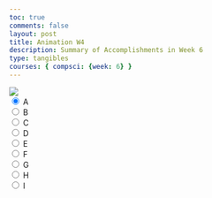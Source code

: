 ```yaml
---
toc: true
comments: false
layout: post
title: Animation W4
description: Summary of Accomplishments in Week 6
type: tangibles
courses: { compsci: {week: 6} }
---
```



<body>
    <div>
        <canvas id="spriteContainer"> <!-- Within the base div is a canvas. An HTML canvas is used only for graphics. It allows the user to access some basic functions related to the image created on the canvas (including animation) -->
            <img id="ninjaSprite" src="{{site.baseurl}}/images/ninja-sprite-sheet.png"> 
        </canvas>
        <div id="controls"> <!--basic radio buttons which can be used to check whether each individual animaiton works -->
            <input type="radio" name="animation" id="A" checked>
            <label for="idle">A</label><br>
            <input type="radio" name="animation" id="B">
            <label for="barking">B</label><br>
            <input type="radio" name="animation" id="C">
            <label for="walking">C</label><br>
            <input type="radio" name="animation" id="D">
            <label for="walking">D</label><br>
            <input type="radio" name="animation" id="E">
            <label for="walking">E</label><br>
            <input type="radio" name="animation" id="F">
            <label for="walking">F</label><br>
            <input type="radio" name="animation" id="G">
            <label for="walking">G</label><br>
            <input type="radio" name="animation" id="H">
            <label for="walking">H</label><br>
            <input type="radio" name="animation" id="I">
            <label for="walking">I</label><br>
        </div>
    </div>
</body>

<script>
    // start on page load
    window.addEventListener('load', function () {
        const canvas = document.getElementById('spriteContainer');
        const ctx = canvas.getContext('2d');
        const SPRITE_WIDTH = 32;  // matches sprite pixel width
        const SPRITE_HEIGHT = 32; // matches sprite pixel height
        const SCALE_FACTOR = 5;  // control size of sprite on canvas
        const FRAME_LIMIT = 7;  // number of frames per row, this code assume each row is same
        // const FRAME_RATE = 15;  // not used
        const FRAME_RATE = 30; // 30 frames per second
        const DESIRED_FRAME_RATE = 8; // 1 frames per second
        const FRAME_INTERVAL = 1000 / DESIRED_FRAME_RATE;

        canvas.width = SPRITE_WIDTH * SCALE_FACTOR;
        canvas.height = SPRITE_HEIGHT * SCALE_FACTOR;

        class Ninja {
            constructor() {
                this.image = document.getElementById("ninjaSprite");
                this.spriteWidth = SPRITE_WIDTH;
                this.spriteHeight = SPRITE_HEIGHT;
                this.width = this.spriteWidth;
                this.height = this.spriteHeight;
                this.x = 0;
                this.y = 0;
                this.scale = SCALE_FACTOR;
                this.minFrame = 0;
                this.maxFrame = FRAME_LIMIT;
                this.frameX = 0;
                this.frameY = 0;
            }

            // draw dog object
            draw(context) {
                context.drawImage(
                    this.image,
                    this.frameX * this.spriteWidth,
                    this.frameY * this.spriteHeight,
                    this.spriteWidth,
                    this.spriteHeight,
                    this.x,
                    this.y,
                    this.width * this.scale,
                    this.height * this.scale
                );
            }

            // update frameX of object
            update() {
                if (this.frameX < this.maxFrame) {
                    this.frameX++;
                } else {
                    this.frameX = 0;
                }
            }
        }

        // dog object
        const ninja = new Ninja();

        // update frameY of dog object, action from idle, bark, walk radio control
        const controls = document.getElementById('controls');
        controls.addEventListener('click', function (event) {
            if (event.target.tagName === 'INPUT') {
                const selectedAnimation = event.target.id;
                switch (selectedAnimation) {
                    case 'A':
                        ninja.frameY = 0;
                        break;
                    case 'B':
                        ninja.frameY = 1;
                        break;
                    case 'C':
                        ninja.frameY = 2;
                        break;
                    case 'D':
                        ninja.frameY = 3;
                        break;
                    case 'E':
                        ninja.frameY = 4;
                        break;
                    case 'F':
                        ninja.frameY = 5;
                        break;
                    case 'G':
                        ninja.frameY = 6;
                        break;
                    case 'H':
                        ninja.frameY = 7;
                        break;
                    case 'I':
                        ninja.frameY = 8;
                        break;



                    default:
                        break;
                }
            }
        });
        let lastTimestamp = 0;
        // Animation recursive control function
        function animate(timestamp) {
            const deltaTime = timestamp - lastTimestamp;
            if (deltaTime >= FRAME_INTERVAL) {
                // Clears the canvas to remove the previous frame.
                ctx.clearRect(0, 0, canvas.width, canvas.height);
                // Draws the current frame of the sprite.
                ninja.draw(ctx);

                // Updates the `frameX` property to prepare for the next frame in the sprite sheet.
                ninja.update();

            // Uses `requestAnimationFrame` to synchronize the animation loop with the display's refresh rate,
            // ensuring smooth visuals.
                lastTimestamp = timestamp;
                }
            requestAnimationFrame(animate);
        }
        // run 1st animate
        animate();
    });
</script>